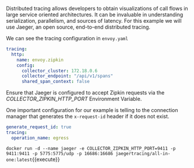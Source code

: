 Distributed tracing allows developers to obtain visualizations of call flows in large service oriented architectures. It can be invaluable in understanding serialization, parallelism, and sources of latency. For this example we will use Jaeger, an open source, end-to-end distributed tracing.

We can see the tracing configuration in `envoy.yaml`

```yaml
tracing:
  http:
    name: envoy.zipkin
    config:
      collector_cluster: 172.18.0.6
      collector_endpoint: "/api/v1/spans"
      shared_span_context: false
```

Ensure that Jaeger is configured to accept Zipkin requests via the *COLLECTOR_ZIPKIN_HTTP_PORT* Environment Variable.

One important configuration for our example is telling to the connection manager that generates the
 `x-request-id` header if it does not exist.

 ```yaml
 generate_request_id: true
 tracing:
   operation_name: egress
 ```

`docker run -d --name jaeger -e COLLECTOR_ZIPKIN_HTTP_PORT=9411 -p 9411:9411 -p 5775:5775/udp -p 16686:16686 jaegertracing/all-in-one:latest`{{execute}}
